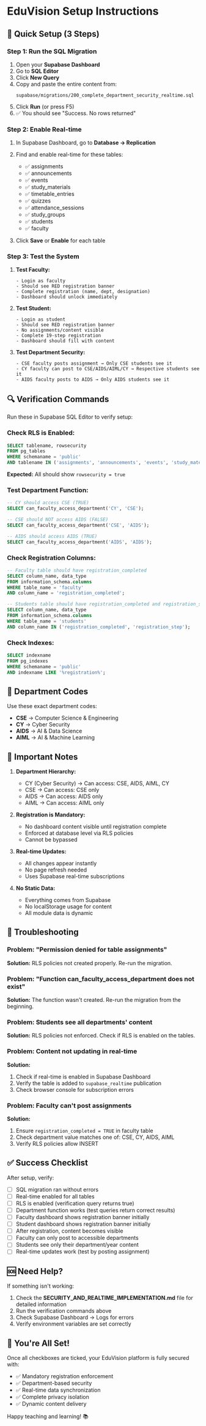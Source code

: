# EduVision Setup Instructions

## 🚀 Quick Setup (3 Steps)

### Step 1: Run the SQL Migration

1. Open your **Supabase Dashboard**
2. Go to **SQL Editor**
3. Click **New Query**
4. Copy and paste the entire content from:
   ```
   supabase/migrations/200_complete_department_security_realtime.sql
   ```
5. Click **Run** (or press F5)
6. ✅ You should see "Success. No rows returned"

### Step 2: Enable Real-time

1. In Supabase Dashboard, go to **Database → Replication**
2. Find and enable real-time for these tables:
   - ✅ assignments
   - ✅ announcements
   - ✅ events
   - ✅ study_materials
   - ✅ timetable_entries
   - ✅ quizzes
   - ✅ attendance_sessions
   - ✅ study_groups
   - ✅ students
   - ✅ faculty

3. Click **Save** or **Enable** for each table

### Step 3: Test the System

1. **Test Faculty:**
   ```
   - Login as faculty
   - Should see RED registration banner
   - Complete registration (name, dept, designation)
   - Dashboard should unlock immediately
   ```

2. **Test Student:**
   ```
   - Login as student  
   - Should see RED registration banner
   - No assignments/content visible
   - Complete 19-step registration
   - Dashboard should fill with content
   ```

3. **Test Department Security:**
   ```
   - CSE faculty posts assignment → Only CSE students see it
   - CY faculty can post to CSE/AIDS/AIML/CY → Respective students see it
   - AIDS faculty posts to AIDS → Only AIDS students see it
   ```

## 🔍 Verification Commands

Run these in Supabase SQL Editor to verify setup:

### Check RLS is Enabled:
```sql
SELECT tablename, rowsecurity 
FROM pg_tables 
WHERE schemaname = 'public'
AND tablename IN ('assignments', 'announcements', 'events', 'study_materials', 'students', 'faculty');
```
**Expected:** All should show `rowsecurity = true`

### Test Department Function:
```sql
-- CY should access CSE (TRUE)
SELECT can_faculty_access_department('CY', 'CSE');

-- CSE should NOT access AIDS (FALSE)
SELECT can_faculty_access_department('CSE', 'AIDS');

-- AIDS should access AIDS (TRUE)
SELECT can_faculty_access_department('AIDS', 'AIDS');
```

### Check Registration Columns:
```sql
-- Faculty table should have registration_completed
SELECT column_name, data_type 
FROM information_schema.columns 
WHERE table_name = 'faculty' 
AND column_name = 'registration_completed';

-- Students table should have registration_completed and registration_step
SELECT column_name, data_type 
FROM information_schema.columns 
WHERE table_name = 'students' 
AND column_name IN ('registration_completed', 'registration_step');
```

### Check Indexes:
```sql
SELECT indexname 
FROM pg_indexes 
WHERE schemaname = 'public'
AND indexname LIKE '%registration%';
```

## 🎯 Department Codes

Use these exact department codes:

- **CSE** → Computer Science & Engineering
- **CY** → Cyber Security
- **AIDS** → AI & Data Science
- **AIML** → AI & Machine Learning

## 📝 Important Notes

1. **Department Hierarchy:**
   - CY (Cyber Security) → Can access: CSE, AIDS, AIML, CY
   - CSE → Can access: CSE only
   - AIDS → Can access: AIDS only
   - AIML → Can access: AIML only

2. **Registration is Mandatory:**
   - No dashboard content visible until registration complete
   - Enforced at database level via RLS policies
   - Cannot be bypassed

3. **Real-time Updates:**
   - All changes appear instantly
   - No page refresh needed
   - Uses Supabase real-time subscriptions

4. **No Static Data:**
   - Everything comes from Supabase
   - No localStorage usage for content
   - All module data is dynamic

## 🐛 Troubleshooting

### Problem: "Permission denied for table assignments"
**Solution:** RLS policies not created properly. Re-run the migration.

### Problem: "Function can_faculty_access_department does not exist"
**Solution:** The function wasn't created. Re-run the migration from the beginning.

### Problem: Students see all departments' content
**Solution:** RLS policies not enforced. Check if RLS is enabled on the tables.

### Problem: Content not updating in real-time
**Solution:** 
1. Check if real-time is enabled in Supabase Dashboard
2. Verify the table is added to `supabase_realtime` publication
3. Check browser console for subscription errors

### Problem: Faculty can't post assignments
**Solution:** 
1. Ensure `registration_completed = TRUE` in faculty table
2. Check department value matches one of: CSE, CY, AIDS, AIML
3. Verify RLS policies allow INSERT

## ✅ Success Checklist

After setup, verify:

- [ ] SQL migration ran without errors
- [ ] Real-time enabled for all tables
- [ ] RLS is enabled (verification query returns true)
- [ ] Department function works (test queries return correct results)
- [ ] Faculty dashboard shows registration banner initially
- [ ] Student dashboard shows registration banner initially
- [ ] After registration, content becomes visible
- [ ] Faculty can only post to accessible departments
- [ ] Students see only their department/year content
- [ ] Real-time updates work (test by posting assignment)

## 🆘 Need Help?

If something isn't working:

1. Check the **SECURITY_AND_REALTIME_IMPLEMENTATION.md** file for detailed information
2. Run the verification commands above
3. Check Supabase Dashboard → Logs for errors
4. Verify environment variables are set correctly

## 🎉 You're All Set!

Once all checkboxes are ticked, your EduVision platform is fully secured with:
- ✅ Mandatory registration enforcement
- ✅ Department-based security
- ✅ Real-time data synchronization
- ✅ Complete privacy isolation
- ✅ Dynamic content delivery

Happy teaching and learning! 📚
